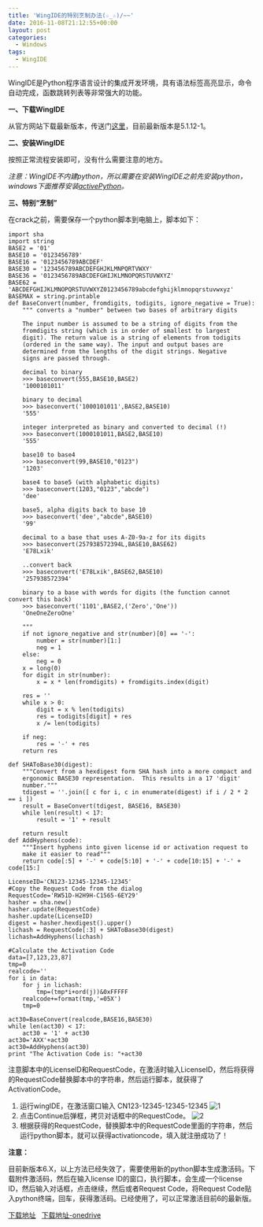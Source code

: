 ```yaml
---
title: 'WingIDE的特别烹制办法(☆_☆)/~~'
date: 2016-11-08T21:12:55+00:00
layout: post
categories:
  - Windows
tags:
  - WingIDE
---
```

WingIDE是Python程序语言设计的集成开发环境，具有语法标签高亮显示，命令自动完成，函数跳转列表等非常强大的功能。

**一、下载WingIDE**

从官方网站下载最新版本，传送门[这里](http://wingware.com/)，目前最新版本是5.1.12-1。

**二、安装WingIDE**

按照正常流程安装即可，没有什么需要注意的地方。

_注意：WingIDE不内建python，所以需要在安装WingIDE之前先安装python，windows下面推荐安装[activePython](http://www.activestate.com/activepython)。_
<!--more-->
**三、特别“烹制”**

在crack之前，需要保存一个python脚本到电脑上，脚本如下：
```
import sha
import string
BASE2 = '01'
BASE10 = '0123456789'
BASE16 = '0123456789ABCDEF'
BASE30 = '123456789ABCDEFGHJKLMNPQRTVWXY'
BASE36 = '0123456789ABCDEFGHIJKLMNOPQRSTUVWXYZ'
BASE62 = 'ABCDEFGHIJKLMNOPQRSTUVWXYZ0123456789abcdefghijklmnopqrstuvwxyz'
BASEMAX = string.printable
def BaseConvert(number, fromdigits, todigits, ignore_negative = True):
    """ converts a "number" between two bases of arbitrary digits

    The input number is assumed to be a string of digits from the
    fromdigits string (which is in order of smallest to largest
    digit). The return value is a string of elements from todigits
    (ordered in the same way). The input and output bases are
    determined from the lengths of the digit strings. Negative
    signs are passed through.

    decimal to binary
    >>> baseconvert(555,BASE10,BASE2)
    '1000101011'

    binary to decimal
    >>> baseconvert('1000101011',BASE2,BASE10)
    '555'

    integer interpreted as binary and converted to decimal (!)
    >>> baseconvert(1000101011,BASE2,BASE10)
    '555'

    base10 to base4
    >>> baseconvert(99,BASE10,"0123")
    '1203'

    base4 to base5 (with alphabetic digits)
    >>> baseconvert(1203,"0123","abcde")
    'dee'

    base5, alpha digits back to base 10
    >>> baseconvert('dee',"abcde",BASE10)
    '99'

    decimal to a base that uses A-Z0-9a-z for its digits
    >>> baseconvert(257938572394L,BASE10,BASE62)
    'E78Lxik'

    ..convert back
    >>> baseconvert('E78Lxik',BASE62,BASE10)
    '257938572394'

    binary to a base with words for digits (the function cannot convert this back)
    >>> baseconvert('1101',BASE2,('Zero','One'))
    'OneOneZeroOne'

    """
    if not ignore_negative and str(number)[0] == '-':
        number = str(number)[1:]
        neg = 1
    else:
        neg = 0
    x = long(0)
    for digit in str(number):
        x = x * len(fromdigits) + fromdigits.index(digit)

    res = ''
    while x > 0:
        digit = x % len(todigits)
        res = todigits[digit] + res
        x /= len(todigits)

    if neg:
        res = '-' + res
    return res

def SHAToBase30(digest):
    """Convert from a hexdigest form SHA hash into a more compact and
    ergonomic BASE30 representation.  This results in a 17 'digit'
    number."""
    tdigest = ''.join([ c for i, c in enumerate(digest) if i / 2 * 2 == i ])
    result = BaseConvert(tdigest, BASE16, BASE30)
    while len(result) < 17:
        result = '1' + result

    return result
def AddHyphens(code):
    """Insert hyphens into given license id or activation request to
    make it easier to read"""
    return code[:5] + '-' + code[5:10] + '-' + code[10:15] + '-' + code[15:]

LicenseID='CN123-12345-12345-12345'
#Copy the Request Code from the dialog
RequestCode='RW51D-H2H9H-C1565-6EY29'
hasher = sha.new()
hasher.update(RequestCode)
hasher.update(LicenseID)
digest = hasher.hexdigest().upper()
lichash = RequestCode[:3] + SHAToBase30(digest)
lichash=AddHyphens(lichash)

#Calculate the Activation Code
data=[7,123,23,87]
tmp=0
realcode=''
for i in data:
    for j in lichash:
        tmp=(tmp*i+ord(j))&0xFFFFF
    realcode+=format(tmp,'=05X')
    tmp=0

act30=BaseConvert(realcode,BASE16,BASE30)
while len(act30) < 17:
    act30 = '1' + act30
act30='AXX'+act30
act30=AddHyphens(act30)
print "The Activation Code is: "+act30
```

注意脚本中的LicenseID和RequestCode，在激活时输入LicenseID，然后将获得的RequestCode替换脚本中的字符串，然后运行脚本，就获得了ActivationCode。

1. 运行wingIDE，在激活窗口输入 CN123-12345-12345-12345
![1](https://res.cloudinary.com/the-backyard-of-stanley/image/upload/v1478581543/042514_0349_WingIDE1_ojutgi.png)
2. 点击Continue后弹框，拷贝对话框中的RequestCode。
![2](https://res.cloudinary.com/the-backyard-of-stanley/image/upload/v1478581683/042514_0349_WingIDE2_lds8pp.png)
3. 根据获得的RequestCode，替换脚本中的RequestCode里面的字符串，然后运行python脚本，就可以获得activationcode，填入就注册成功了！

**注意：**

目前新版本6.X，以上方法已经失效了，需要使用新的python脚本生成激活码。下载附件激活码，然后在输入license ID的窗口，执行脚本，会生成一个license ID，然后输入对话框，点击继续，然后或者Request Code，将Request Code贴入python终端，回车，获得激活码。已经使用了，可以正常激活目前6的最新版。

[下载地址](http://www.easysend.to/3eq)   [下载地址-onedrive](https://1drv.ms/u/s!Amx6iioDg2ithHErwisuK6Pvwnn6)